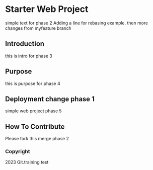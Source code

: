 # Starter Web Project

simple text for phase 2
Adding a line for rebasing example.
then more changes from myfeature branch

## Introduction

this is intro for phase 3

## Purpose

this is purpose for phase 4

## Deployment change phase 1

simple web project phase 5

## How To Contribute

Please fork this merge phase 2

### Copyright

2023 Git.training test